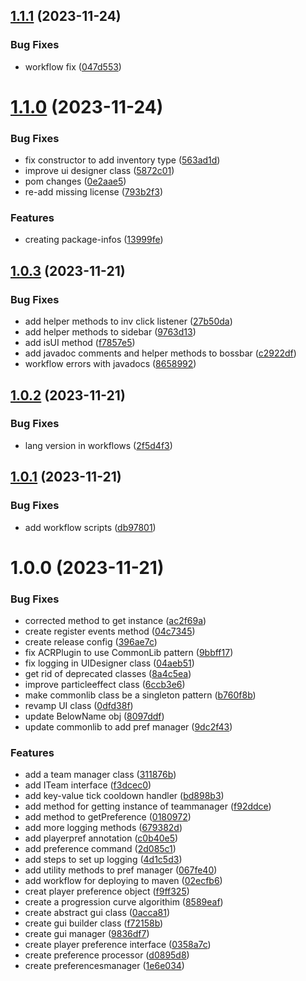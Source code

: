 ## [1.1.1](https://github.com/AirshipCraft/AC-CommonLib/compare/v1.1.0...v1.1.1) (2023-11-24)


### Bug Fixes

* workflow fix ([047d553](https://github.com/AirshipCraft/AC-CommonLib/commit/047d553f46ed00550b464067b68485e781831125))

# [1.1.0](https://github.com/AirshipCraft/AC-CommonLib/compare/v1.0.3...v1.1.0) (2023-11-24)


### Bug Fixes

* fix constructor to add inventory type ([563ad1d](https://github.com/AirshipCraft/AC-CommonLib/commit/563ad1d1e7581bff65b446c0f5ce6b12b185daf8))
* improve ui designer class ([5872c01](https://github.com/AirshipCraft/AC-CommonLib/commit/5872c01a20541fcfc1f954362b6f1f946cdd5daa))
* pom changes ([0e2aae5](https://github.com/AirshipCraft/AC-CommonLib/commit/0e2aae5c833f6e9101fe93f6d40676f5074ea212))
* re-add missing license ([793b2f3](https://github.com/AirshipCraft/AC-CommonLib/commit/793b2f3bfa02ce7c4692ad68e011d76e3b490111))


### Features

* creating package-infos ([13999fe](https://github.com/AirshipCraft/AC-CommonLib/commit/13999fe6b3b5f23f1350fd19c8494a94e8bc6309))

## [1.0.3](https://github.com/AirshipCraft/AC-CommonLib/compare/v1.0.2...v1.0.3) (2023-11-21)


### Bug Fixes

* add helper methods to inv click listener ([27b50da](https://github.com/AirshipCraft/AC-CommonLib/commit/27b50da49e412d22a011af7ebf5f52fed061fd96))
* add helper methods to sidebar ([9763d13](https://github.com/AirshipCraft/AC-CommonLib/commit/9763d13a6f2db935a9fb80ddf08e996491c40917))
* add isUI method ([f7857e5](https://github.com/AirshipCraft/AC-CommonLib/commit/f7857e5d1aad1fb522bc172db17f725569e163ea))
* add javadoc comments and helper methods to bossbar ([c2922df](https://github.com/AirshipCraft/AC-CommonLib/commit/c2922df86ffd06dd516b5cd2c40f110dbe67151e))
* workflow errors with javadocs ([8658992](https://github.com/AirshipCraft/AC-CommonLib/commit/8658992db3b07e67e68e8df96ab3c095faefc300))

## [1.0.2](https://github.com/AirshipCraft/AC-CommonLib/compare/v1.0.1...v1.0.2) (2023-11-21)


### Bug Fixes

* lang version in workflows ([2f5d4f3](https://github.com/AirshipCraft/AC-CommonLib/commit/2f5d4f32ac55fb6f400d141afef86e6af1cfaed6))

## [1.0.1](https://github.com/AirshipCraft/AC-CommonLib/compare/v1.0.0...v1.0.1) (2023-11-21)


### Bug Fixes

* add workflow scripts ([db97801](https://github.com/AirshipCraft/AC-CommonLib/commit/db97801b37461efce0f2c276dd84401d63aab456))

# 1.0.0 (2023-11-21)


### Bug Fixes

* corrected method to get instance ([ac2f69a](https://github.com/AirshipCraft/AC-CommonLib/commit/ac2f69a6c5bbc6a68bf4415ab1f5c5db291119d3))
* create register events method ([04c7345](https://github.com/AirshipCraft/AC-CommonLib/commit/04c73451a55fd3b101ffd2a3ae7f1afa136468f3))
* create release config ([396ae7c](https://github.com/AirshipCraft/AC-CommonLib/commit/396ae7c3c16e0845c4fe51ca5ccb2fba6c8ca1c4))
* fix ACRPlugin to use CommonLib pattern ([9bbff17](https://github.com/AirshipCraft/AC-CommonLib/commit/9bbff17f52475ac97d0a0620c2536db3f9eeac12))
* fix logging in UIDesigner class ([04aeb51](https://github.com/AirshipCraft/AC-CommonLib/commit/04aeb5138f5181a7fd687a9193f599921a2b67d1))
* get rid of deprecated classes ([8a4c5ea](https://github.com/AirshipCraft/AC-CommonLib/commit/8a4c5ea72fd369d5027cce7a7b86eff2200b21a9))
* improve particleeffect class ([6ccb3e6](https://github.com/AirshipCraft/AC-CommonLib/commit/6ccb3e667606bd9bf5706a2b6a9070988c3fcd65))
* make commonlib class be a singleton pattern ([b760f8b](https://github.com/AirshipCraft/AC-CommonLib/commit/b760f8b6a9e37cde4ad61b50f3e6db917861fb86))
* revamp UI class ([0dfd38f](https://github.com/AirshipCraft/AC-CommonLib/commit/0dfd38f215629f5846ae6f873d292ca0aaae693b))
* update BelowName obj ([8097ddf](https://github.com/AirshipCraft/AC-CommonLib/commit/8097ddf355967223b84d89f65ac924f5096363e5))
* update commonlib to add pref manager ([9dc2f43](https://github.com/AirshipCraft/AC-CommonLib/commit/9dc2f4399111fccb9590b68514c11fed70dca8ed))


### Features

* add a team manager class ([311876b](https://github.com/AirshipCraft/AC-CommonLib/commit/311876b1d7fc8f910973c9fc995299d06cc57041))
* add ITeam interface ([f3dcec0](https://github.com/AirshipCraft/AC-CommonLib/commit/f3dcec08c2961d8188520fea9f20af9e97288b81))
* add key-value tick cooldown handler ([bd898b3](https://github.com/AirshipCraft/AC-CommonLib/commit/bd898b32c9b510ffa1a38949343659f74a825171))
* add method for getting instance of teammanager ([f92ddce](https://github.com/AirshipCraft/AC-CommonLib/commit/f92ddce7491d94bca35a0484e3dacdd6b7327279))
* add method to getPreference ([0180972](https://github.com/AirshipCraft/AC-CommonLib/commit/0180972c6d8ee716e81ee9a9cd8b23e8f4240f70))
* add more logging methods ([679382d](https://github.com/AirshipCraft/AC-CommonLib/commit/679382d9231c5cc0f31a67fb5f414e18d84bc954))
* add playerpref annotation ([c0b40e5](https://github.com/AirshipCraft/AC-CommonLib/commit/c0b40e54732209874660dea37d8d45600acdc8bb))
* add preference command ([2d085c1](https://github.com/AirshipCraft/AC-CommonLib/commit/2d085c176cc019dea9d2f82fef420c1d06851566))
* add steps to set up logging ([4d1c5d3](https://github.com/AirshipCraft/AC-CommonLib/commit/4d1c5d32aa3232fac251b03a40d248e93ffa8d03))
* add utility methods to pref manager ([067fe40](https://github.com/AirshipCraft/AC-CommonLib/commit/067fe405a34df44ed1be03596688b8793b10b645))
* add workflow for deploying to maven ([02ecfb6](https://github.com/AirshipCraft/AC-CommonLib/commit/02ecfb64c62822112bc96f2bb1c15baf44a835f9))
* creat player preference object ([f9ff325](https://github.com/AirshipCraft/AC-CommonLib/commit/f9ff32545819f618051becbdac574a1ed3470810))
* create a progression curve algorithim ([8589eaf](https://github.com/AirshipCraft/AC-CommonLib/commit/8589eaf137e6b023cb290f2f8523bea84680d240))
* create abstract gui class ([0acca81](https://github.com/AirshipCraft/AC-CommonLib/commit/0acca81deec5a937b08d579c5d85c2b0dc3c37a9))
* create gui builder class ([f72158b](https://github.com/AirshipCraft/AC-CommonLib/commit/f72158bb08bdb0ff300c7baa1d5f0dcbc45c287f))
* create gui manager ([9836df7](https://github.com/AirshipCraft/AC-CommonLib/commit/9836df7c95d3595b7bc1b9e8ffc85fa6cced3066))
* create player preference interface ([0358a7c](https://github.com/AirshipCraft/AC-CommonLib/commit/0358a7c4cb55e06ac96b65f43594ef0bab994459))
* create preference processor ([d0895d8](https://github.com/AirshipCraft/AC-CommonLib/commit/d0895d8da6c4ac145c0b2522f73b560af5176a90))
* create preferencesmanager ([1e6e034](https://github.com/AirshipCraft/AC-CommonLib/commit/1e6e034fb978926015bdebddb8ac38912da6ab38))

